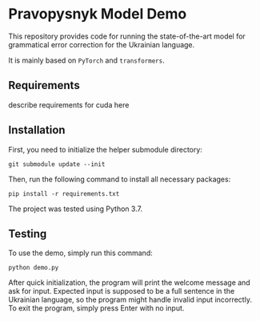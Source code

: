 # Pravopysnyk Model Demo

This repository provides code for running the state-of-the-art model for grammatical error correction for the Ukrainian language.

It is mainly based on `PyTorch` and `transformers`.

## Requirements

describe requirements for cuda here

## Installation

First, you need to initialize the helper submodule directory:

`git submodule update --init`

Then, run the following command to install all necessary packages:

`pip install -r requirements.txt`

The project was tested using Python 3.7.

## Testing

To use the demo, simply run this command:

`python demo.py`

After quick initialization, the program will print the welcome message and ask for input. 
Expected input is supposed to be a full sentence in the Ukrainian language, so the program might handle invalid input incorrectly.
To exit the program, simply press Enter with no input.
